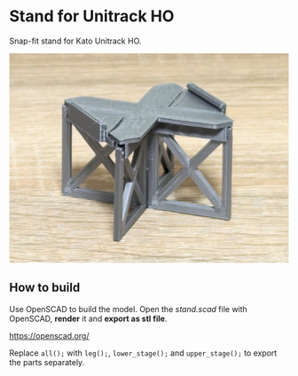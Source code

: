 # Stand for Unitrack HO

Snap-fit stand for Kato Unitrack HO.

![stand](image.png)

## How to build

Use OpenSCAD to build the model. Open the _stand.scad_ file with OpenSCAD, **render** it and **export as stl file**.

https://openscad.org/

Replace `all();` with `leg();`, `lower_stage();` and `upper_stage();` to export the parts separately.
